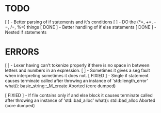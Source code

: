 # TODO
[ ] - Better parsing of if statements and it's conditions
[ ] - DO the (*=, +=, -=, /=, %=) things
[ DONE ] - Better handling of if else statements
[ DONE ] - Nested if statements

# ERRORS
[ ] - Lexer having can't tokenize properly if there is no space in between letters and numbers in an expression. 
[ ] - Sometimes it gives a seg fault when interpreting sometimes it does not.
[ FIXIED ] - Single if statement causes
terminate called after throwing an instance of 'std::length_error'
  what():  basic_string::_M_create
Aborted (core dumped)

[ FIXIED ] - If file contains only if and else block it causes
terminate called after throwing an instance of 'std::bad_alloc'
  what():  std::bad_alloc
Aborted (core dumped)